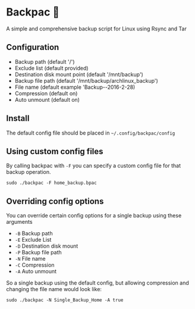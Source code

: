 # Backpac 🎒

A simple and comprehensive backup script for Linux using Rsync and Tar

## Configuration

* Backup path 			(default '/')
* Exclude list 			(default provided)
* Destination disk mount point 	(default '/mnt/backup')
* Backup file path 		(default '/mnt/backup/archlinux_backup')
* File name 			(default example 'Backup--2016-2-28)
* Compression 			(default on)
* Auto unmount 			(default on)

## Install
The default config file should be placed in `~/.config/backpac/config`

## Using custom config files

By calling backpac with `-F` you can specify a custom config file for that backup operation.

`sudo ./backpac -F home_backup.bpac`

## Overriding config options

You can override certain config options for a single backup using these arguments

* `-B`	Backup path
* `-E`	Exclude List
* `-D`	Destination disk mount
* `-P`	Backup file path
* `-N`	File name
* `-C`	Compression
* `-A`	Auto unmount

So a single backup using the default config, but allowing compression and changing the file name
would look like:

	sudo ./backpac -N Single_Backup_Home -A true
